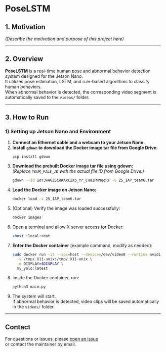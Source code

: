 # PoseLSTM

## 1. Motivation

*(Describe the motivation and purpose of this project here)*

---

## 2. Overview

**PoseLSTM** is a real-time human pose and abnormal behavior detection system designed for the Jetson Nano.  
It utilizes pose estimation, LSTM, and rule-based algorithms to classify human behaviors.  
When abnormal behavior is detected, the corresponding video segment is automatically saved to the `videos/` folder.

---

## 3. How to Run

### 1) Setting up Jetson Nano and Environment

1. **Connect an Ethernet cable and a webcam to your Jetson Nano.**
2. **Install `gdown` to download the Docker image tar file from Google Drive:**
    ```bash
    pip install gdown
    ```
3. **Download the prebuilt Docker image tar file using gdown:**  
   *(Replace `YOUR_FILE_ID` with the actual file ID from Google Drive.)*
    ```bash
    gdown --id 1oY3wA6ZSioKAxCIXp_Yr_CHO1PMNqqRF -O 25_IAP_team6.tar
    ```
4. **Load the Docker image on Jetson Nano:**
    ```bash
    docker load -i 25_IAP_team6.tar
    ```
5. (Optional) Verify the image was loaded successfully:
    ```bash
    docker images
    ```
6. Open a terminal and allow X server access for Docker:
    ```bash
    xhost +local:root
    ```
7. **Enter the Docker container** (example command, modify as needed):
    ```bash
    sudo docker run -it --ipc=host --device=/dev/video0 --runtime nvidia \
      -v /tmp/.X11-unix:/tmp/.X11-unix \
      -e DISPLAY=$DISPLAY \
      my_yolo:latest
    ```
8. Inside the Docker container, run:
    ```bash
    python3 main.py
    ```
9. The system will start.  
   If abnormal behavior is detected, video clips will be saved automatically in the `videos/` folder.

---


## Contact

For questions or issues, please [open an issue](https://github.com/Ohphara/PoseLSTM/issues)  
or contact the maintainer by email.
